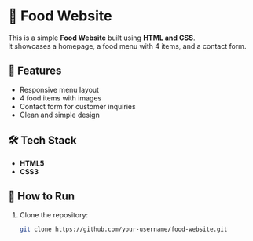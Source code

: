# 🍴 Food Website

This is a simple **Food Website** built using **HTML and CSS**.  
It showcases a homepage, a food menu with 4 items, and a contact form.

## 🚀 Features
- Responsive menu layout
- 4 food items with images
- Contact form for customer inquiries
- Clean and simple design

## 🛠️ Tech Stack
- **HTML5**
- **CSS3**


## 📌 How to Run
1. Clone the repository:
   ```bash
   git clone https://github.com/your-username/food-website.git
